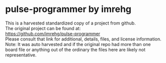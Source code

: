 
# pulse-programmer by imrehg  
This is a harvested standardized copy of a project from github.  
The original project can be found at:  
https://github.com/imrehg/pulse-programmer  
Please consult that link for additional, details, files, and license information.  
Note: It was auto harvested and if the original repo had more than one board file or anything out of the ordinary the files here are likely not representative.  
    
